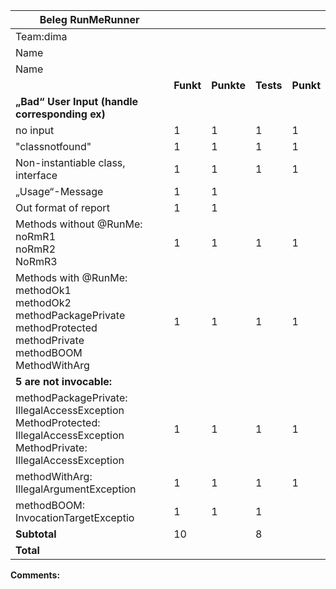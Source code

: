 | Beleg RunMeRunner                                            |           |            |           |           |
| ------------------------------------------------------------ | --------- | ---------- | --------- | --------- |
| Team:dima                                                    |           |            |           |           |
| Name                                                         |           |            |           |           |
| Name                                                         |           |            |           |           |
|                                                              | **Funkt** | **Punkte** | **Tests** | **Punkt** |
| **„Bad“ User Input (handle corresponding ex)**               |           |            |           |           |
| no input                                                     | 1         | 1          | 1         | 1         |
| "classnotfound"                                              | 1         | 1          | 1         | 1         |
| Non-instantiable class, interface                            | 1         | 1          | 1         | 1         |
| „Usage“-Message                                              | 1         | 1          |           |           |
| Out format of report                                         | 1         | 1          |           |           |
| Methods without @RunMe: <br/>noRmR1<br/> noRmR2<br/> NoRmR3  | 1         | 1          | 1         | 1         |
| Methods with @RunMe: methodOk1<br/> methodOk2 <br/>methodPackagePrivate<br/> methodProtected <br/>methodPrivate<br/> methodBOOM <br/>MethodWithArg | 1         | 1          | 1         | 1         |
| **5 are not invocable:**                                     |           |            |           |           |
| methodPackagePrivate: IllegalAccessException<br/> MethodProtected: IllegalAccessException<br/> MethodPrivate: IllegalAccessException | 1         | 1          | 1         | 1         |
| methodWithArg: IllegalArgumentException                      | 1         | 1          | 1         | 1         |
| methodBOOM: InvocationTargetExceptio                         | 1         | 1          | 1         |           |
| **Subtotal**                                                 | 10        |            | 8         |           |
| **Total**                                                    |           |            |           |           |

**Comments:**